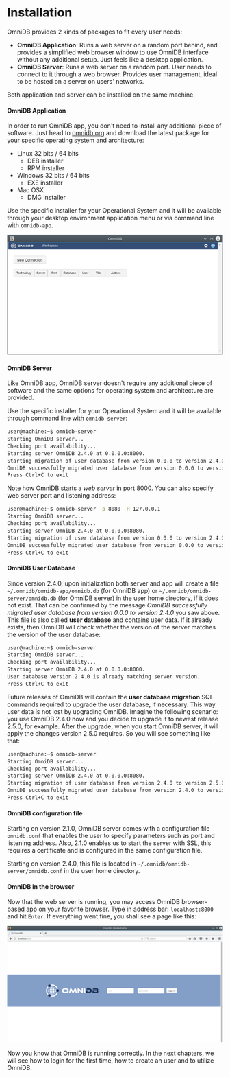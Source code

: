 # Installation

OmniDB provides 2 kinds of packages to fit every user needs:

- **OmniDB Application**: Runs a web server on a random port behind, and
provides a simplified web browser window to use OmniDB interface without any
additional setup. Just feels like a desktop application.
- **OmniDB Server**: Runs a web server on a random port. User needs to connect
to it through a web browser. Provides user management, ideal to be hosted on a
server on users' networks.

Both application and server can be installed on the same machine.

#### OmniDB Application

In order to run OmniDB app, you don't need to install any additional piece of
software. Just head to [omnidb.org](omnidb.org) and download the latest package
for your specific operating system and architecture:

- Linux 32 bits / 64 bits
    - DEB installer
    - RPM installer
- Windows 32 bits / 64 bits
    - EXE installer
- Mac OSX
    - DMG installer

Use the specific installer for your Operational System and it will be available
through your desktop environment application menu or via command line with
`omnidb-app`.

![](https://raw.githubusercontent.com/OmniDB/doc/master/img/image_001.png)


#### OmniDB Server

Like OmniDB app, OmniDB server doesn't require any additional piece of software
and the same options for operating system and architecture are provided.

Use the specific installer for your Operational System and it will be available
through command line with `omnidb-server`:

```bash
user@machine:~$ omnidb-server
Starting OmniDB server...
Checking port availability...
Starting server OmniDB 2.4.0 at 0.0.0.0:8000.
Starting migration of user database from version 0.0.0 to version 2.4.0
OmniDB successfully migrated user database from version 0.0.0 to version 2.4.0
Press Ctrl+C to exit
```

Note how OmniDB starts a *web server* in port 8000. You can also specify
web server port and listening address:

```bash
user@machine:~$ omnidb-server -p 8080 -H 127.0.0.1
Starting OmniDB server...
Checking port availability...
Starting server OmniDB 2.4.0 at 0.0.0.0:8080.
Starting migration of user database from version 0.0.0 to version 2.4.0
OmniDB successfully migrated user database from version 0.0.0 to version 2.4.0
Press Ctrl+C to exit
```

#### OmniDB User Database

Since version 2.4.0, upon initialization both server and app will create a file
`~/.omnidb/omnidb-app/omnidb.db` (for OmniDB app) or
`~/.omnidb/omnidb-server/omnidb.db` (for OmniDB server) in the user home
directory, if it does not exist. That can be confirmed by the message *OmniDB
successfully migrated user database from version 0.0.0 to version 2.4.0* you saw
above. This file is also called **user database** and contains user data. If it
already exists, then OmniDB will check whether the version of the server matches
the version of the user database:

```bash
user@machine:~$ omnidb-server
Starting OmniDB server...
Checking port availability...
Starting server OmniDB 2.4.0 at 0.0.0.0:8000.
User database version 2.4.0 is already matching server version.
Press Ctrl+C to exit
```

Future releases of OmniDB will contain the **user database migration** SQL
commands required to upgrade the user database, if necessary. This way user
data is not lost by upgrading OmniDB. Imagine the following scenario: you use
OmniDB 2.4.0 now and you decide to upgrade it to newest release 2.5.0, for
example. After the upgrade, when you start OmniDB server, it will apply the
changes version 2.5.0 requires. So you will see something like that:

```bash
user@machine:~$ omnidb-server
Starting OmniDB server...
Checking port availability...
Starting server OmniDB 2.4.0 at 0.0.0.0:8080.
Starting migration of user database from version 2.4.0 to version 2.5.0
OmniDB successfully migrated user database from version 2.4.0 to version 2.5.0
Press Ctrl+C to exit
```

#### OmniDB configuration file

Starting on version 2.1.0, OmniDB server comes with a configuration file
`omnidb.conf` that enables the user to specify parameters such as port and
listening address. Also, 2.1.0 enables us to start the server with SSL, this
requires a certificate and is configured in the same configuration file.

Starting on version 2.4.0, this file is located in
`~/.omnidb/omnidb-server/omnidb.conf` in the user home directory.

#### OmniDB in the browser

Now that the web server is running, you may access OmniDB browser-based app on
your favorite browser. Type in address bar: `localhost:8000` and hit `Enter`. If
everything went fine, you shall see a page like this:

![](https://raw.githubusercontent.com/OmniDB/doc/master/img/image_002.png)

Now you know that OmniDB is running correctly. In the next chapters, we will see
how to login for the first time, how to create an user and to utilize OmniDB.
